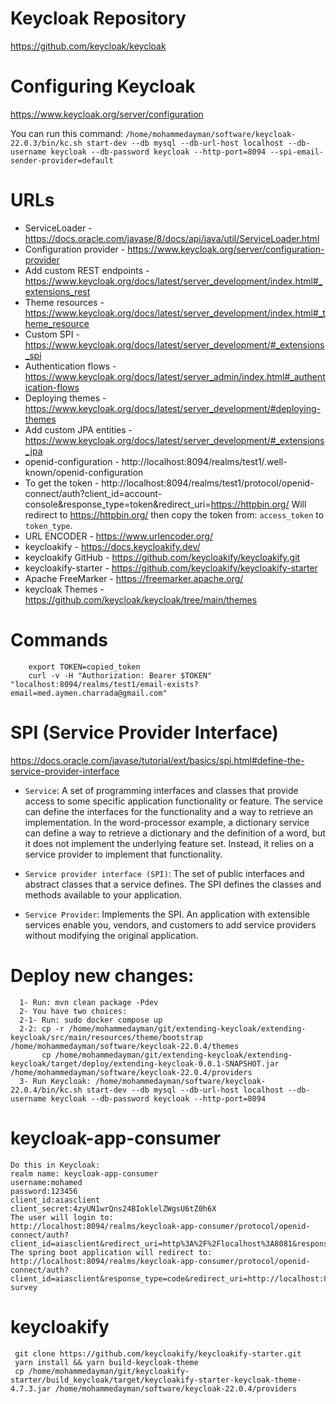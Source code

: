 # Keycloak Repository

https://github.com/keycloak/keycloak

# Configuring Keycloak

https://www.keycloak.org/server/configuration

You can run this command: `/home/mohammedayman/software/keycloak-22.0.3/bin/kc.sh start-dev --db mysql --db-url-host localhost --db-username keycloak --db-password keycloak --http-port=8094 --spi-email-sender-provider=default`

# URLs
- ServiceLoader - https://docs.oracle.com/javase/8/docs/api/java/util/ServiceLoader.html
- Configuration provider - https://www.keycloak.org/server/configuration-provider
- Add custom REST endpoints - https://www.keycloak.org/docs/latest/server_development/index.html#_extensions_rest
- Theme resources - https://www.keycloak.org/docs/latest/server_development/index.html#_theme_resource
- Custom SPI - https://www.keycloak.org/docs/latest/server_development/#_extensions_spi
- Authentication flows - https://www.keycloak.org/docs/latest/server_admin/index.html#_authentication-flows
- Deploying themes - https://www.keycloak.org/docs/latest/server_development/#deploying-themes
- Add custom JPA entities - https://www.keycloak.org/docs/latest/server_development/#_extensions_jpa
- openid-configuration - http://localhost:8094/realms/test1/.well-known/openid-configuration
- To get the token - http://localhost:8094/realms/test1/protocol/openid-connect/auth?client_id=account-console&response_type=token&redirect_uri=https://httpbin.org/
  Will redirect to https://httpbin.org/ then copy the token from: `access_token` to `token_type`.
- URL ENCODER - https://www.urlencoder.org/
- keycloakify - https://docs.keycloakify.dev/
- keycloakify GitHub - https://github.com/keycloakify/keycloakify.git
- keycloakify-starter - https://github.com/keycloakify/keycloakify-starter
- Apache FreeMarker - https://freemarker.apache.org/
- keycloak Themes - https://github.com/keycloak/keycloak/tree/main/themes
  
# Commands
		export TOKEN=copied_token
		curl -v -H "Authorization: Bearer $TOKEN" "localhost:8094/realms/test1/email-exists?email=med.aymen.charrada@gmail.com"

# SPI (Service Provider Interface)

https://docs.oracle.com/javase/tutorial/ext/basics/spi.html#define-the-service-provider-interface

- `Service`: A set of programming interfaces and classes that provide access to some specific application functionality or feature. The service can define the interfaces for the functionality and a way to retrieve an implementation. In the word-processor example, a dictionary service can define a way to retrieve a dictionary and the definition of a word, but it does not implement the underlying feature set. Instead, it relies on a service provider to implement that functionality.

- `Service provider interface (SPI)`: The set of public interfaces and abstract classes that a service defines. The SPI defines the classes and methods available to your application.

- `Service Provider`: Implements the SPI. An application with extensible services enable you, vendors, and customers to add service providers without modifying the original application.

# Deploy new changes:

      1- Run: mvn clean package -Pdev
      2- You have two choices:
      2-1- Run: sudo docker compose up
      2-2: cp -r /home/mohammedayman/git/extending-keycloak/extending-keycloak/src/main/resources/theme/bootstrap /home/mohammedayman/software/keycloak-22.0.4/themes
           cp /home/mohammedayman/git/extending-keycloak/extending-keycloak/target/deploy/extending-keycloak-0.0.1-SNAPSHOT.jar /home/mohammedayman/software/keycloak-22.0.4/providers
      3- Run Keycloak: /home/mohammedayman/software/keycloak-22.0.4/bin/kc.sh start-dev --db mysql --db-url-host localhost --db-username keycloak --db-password keycloak --http-port=8094

# keycloak-app-consumer

	Do this in Keycloak:
	realm name: keycloak-app-consumer
	username:mohamed
	password:123456
	client_id:aiasclient
	client_secret:4zyUN1wrQns24BIoklelZWgsU6tZ0h6X
	The user will login to:	
	http://localhost:8094/realms/keycloak-app-consumer/protocol/openid-connect/auth?client_id=aiasclient&redirect_uri=http%3A%2F%2Flocalhost%3A8081&response_type=code&scope=openid+profile+email&state=any
 	The spring boot application will redirect to: 
	http://localhost:8094/realms/keycloak-app-consumer/protocol/openid-connect/auth?client_id=aiasclient&response_type=code&redirect_uri=http://localhost:8081&kc_action=feeling-survey

 # keycloakify

	 git clone https://github.com/keycloakify/keycloakify-starter.git
	 yarn install && yarn build-keycloak-theme
	 cp /home/mohammedayman/git/keycloakify-starter/build_keycloak/target/keycloakify-starter-keycloak-theme-4.7.3.jar /home/mohammedayman/software/keycloak-22.0.4/providers

